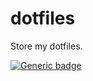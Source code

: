 # dotfiles
Store my dotfiles.

[![Generic badge](https://img.shields.io/badge/IvolovesAoC>-<READY>-<COLOR>.svg)](https://shields.io/)

